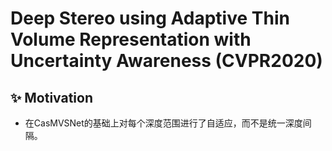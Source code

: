 # Deep Stereo using Adaptive Thin Volume Representation with Uncertainty Awareness (CVPR2020)

## :sparkles: Motivation
- 在CasMVSNet的基础上对每个深度范围进行了自适应，而不是统一深度间隔。
